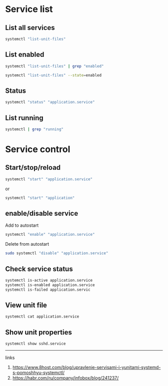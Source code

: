 # Service list

## List all services

```bash
systemctl "list-unit-files"
```

## List enabled

``` bash
systemctl "list-unit-files" | grep "enabled"
```

```bash
systemctl "list-unit-files" --state=enabled
```

## Status

```bash
systemctl "status" "application.service"
```

## List running

```bash
systemctl | grep "running"
```
# Service control

## Start/stop/reload

```bash
systemctl "start" "application.service"
```
or
```bash
systemctl "start" "application"
```

## enable/disable service

Add to autostart

```bash
systemctl "enable" "application.service"
```

Delete from autostart

```bash
sudo systemctl "disable" "application.service"
```

## Check service status

```bash
systemctl is-active application.service
systemctl is-enabled application.service
systemctl is-failed application.servic
```

## View unit file

```bash
systemctl cat application.service
```
## Show unit properties

```
systemctl show sshd.service
```
-------
links
1. https://www.8host.com/blog/upravlenie-servisami-i-yunitami-systemd-s-pomoshhyu-systemctl/
2. https://habr.com/ru/company/infobox/blog/241237/
